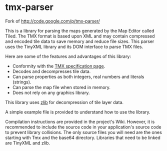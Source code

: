 tmx-parser
==========

Fork of http://code.google.com/p/tmx-parser/

This is a library for parsing the maps generated by the Map Editor called Tiled.
The TMX format is based upon XML and may contain compressed and encoded tile data to save memory and reduce file sizes.
This parser uses the TinyXML library and its DOM interface to parse TMX files.

Here are some of the features and advantages of this library:

- Conformity with the [TMX specification page](https://github.com/bjorn/tiled/wiki/TMX-Map-Format).
- Decodes and decompresses tile data.
- Can parse properties as both integers, real numbers and literals (strings).
- Can parse the map file when stored in memory.
- Does not rely on any graphics library. 

This library uses [zlib](http://www.zlib.net/) for decompression of tile layer data.

A simple example file is provided to understand how to use the library.

Compilation instructions are provided in the project's Wiki. However, it is recommended to include the source code in your application's source code to prevent library collisions. The only source files you will need are the ones starting with Tmx and the base64 directory. Libraries that need to be linked are TinyXML and zlib.
